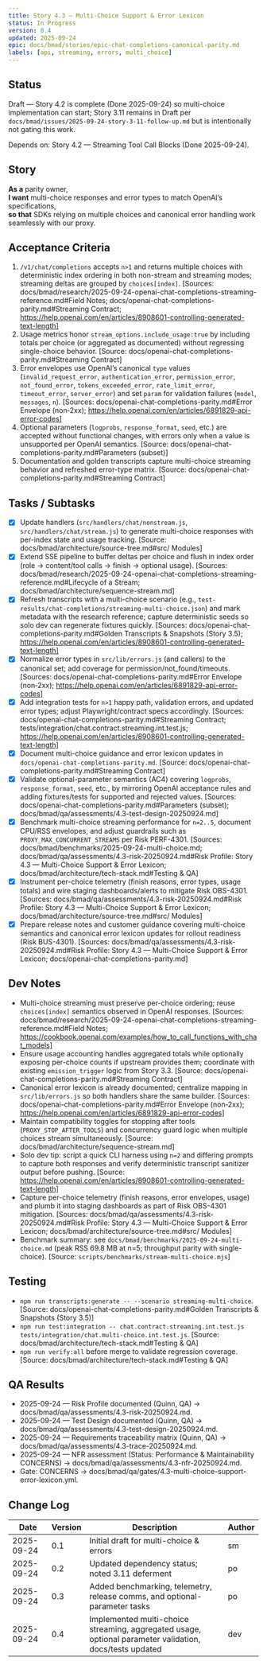 ```yaml
---
title: Story 4.3 — Multi-Choice Support & Error Lexicon
status: In Progress
version: 0.4
updated: 2025-09-24
epic: docs/bmad/stories/epic-chat-completions-canonical-parity.md
labels: [api, streaming, errors, multi_choice]
---
```


## Status

Draft — Story 4.2 is complete (Done 2025-09-24) so multi-choice implementation can start; Story 3.11 remains in Draft per `docs/bmad/issues/2025-09-24-story-3-11-follow-up.md` but is intentionally not gating this work.

Depends on: Story 4.2 — Streaming Tool Call Blocks (Done 2025-09-24).

## Story

**As a** parity owner,  
**I want** multi-choice responses and error types to match OpenAI’s specifications,  
**so that** SDKs relying on multiple choices and canonical error handling work seamlessly with our proxy.

## Acceptance Criteria

1. `/v1/chat/completions` accepts `n>1` and returns multiple choices with deterministic index ordering in both non-stream and streaming modes; streaming deltas are grouped by `choices[index]`. [Sources: docs/bmad/research/2025-09-24-openai-chat-completions-streaming-reference.md#Field Notes; docs/openai-chat-completions-parity.md#Streaming Contract; https://help.openai.com/en/articles/8908601-controlling-generated-text-length]
2. Usage metrics honor `stream_options.include_usage:true` by including totals per choice (or aggregated as documented) without regressing single-choice behavior. [Source: docs/openai-chat-completions-parity.md#Streaming Contract]
3. Error envelopes use OpenAI’s canonical `type` values (`invalid_request_error`, `authentication_error`, `permission_error`, `not_found_error`, `tokens_exceeded_error`, `rate_limit_error`, `timeout_error`, `server_error`) and set `param` for validation failures (`model`, `messages`, `n`). [Sources: docs/openai-chat-completions-parity.md#Error Envelope (non‑2xx); https://help.openai.com/en/articles/6891829-api-error-codes]
4. Optional parameters (`logprobs`, `response_format`, `seed`, etc.) are accepted without functional changes, with errors only when a value is unsupported per OpenAI semantics. [Source: docs/openai-chat-completions-parity.md#Parameters (subset)]
5. Documentation and golden transcripts capture multi-choice streaming behavior and refreshed error-type matrix. [Source: docs/openai-chat-completions-parity.md#Streaming Contract]

## Tasks / Subtasks

- [x] Update handlers (`src/handlers/chat/nonstream.js`, `src/handlers/chat/stream.js`) to generate multi-choice responses with per-index state and usage tracking. [Source: docs/bmad/architecture/source-tree.md#src/ Modules]
- [x] Extend SSE pipeline to buffer deltas per choice and flush in index order (role → content/tool calls → finish → optional usage). [Sources: docs/bmad/research/2025-09-24-openai-chat-completions-streaming-reference.md#Lifecycle of a Stream; docs/bmad/architecture/sequence-stream.md]
- [x] Refresh transcripts with a multi-choice scenario (e.g., `test-results/chat-completions/streaming-multi-choice.json`) and mark metadata with the research reference; capture deterministic seeds so solo dev can regenerate fixtures quickly. [Sources: docs/openai-chat-completions-parity.md#Golden Transcripts & Snapshots (Story 3.5); https://help.openai.com/en/articles/8908601-controlling-generated-text-length]
- [x] Normalize error types in `src/lib/errors.js` (and callers) to the canonical set; add coverage for permission/not_found/timeouts. [Sources: docs/openai-chat-completions-parity.md#Error Envelope (non‑2xx); https://help.openai.com/en/articles/6891829-api-error-codes]
- [x] Add integration tests for `n>1` happy path, validation errors, and updated error types; adjust Playwright/contract specs accordingly. [Sources: docs/openai-chat-completions-parity.md#Streaming Contract; tests/integration/chat.contract.streaming.int.test.js; https://help.openai.com/en/articles/8908601-controlling-generated-text-length]
- [x] Document multi-choice guidance and error lexicon updates in `docs/openai-chat-completions-parity.md`. [Source: docs/openai-chat-completions-parity.md#Streaming Contract]
- [x] Validate optional-parameter semantics (AC4) covering `logprobs`, `response_format`, `seed`, etc., by mirroring OpenAI acceptance rules and adding fixtures/tests for supported and rejected values. [Sources: docs/openai-chat-completions-parity.md#Parameters (subset); docs/bmad/qa/assessments/4.3-test-design-20250924.md]
- [x] Benchmark multi-choice streaming performance for `n=2..5`, document CPU/RSS envelopes, and adjust guardrails such as `PROXY_MAX_CONCURRENT_STREAMS` per Risk PERF-4301. [Sources: docs/bmad/benchmarks/2025-09-24-multi-choice.md; docs/bmad/qa/assessments/4.3-risk-20250924.md#Risk Profile: Story 4.3 — Multi-Choice Support & Error Lexicon; docs/bmad/architecture/tech-stack.md#Testing & QA]
- [x] Instrument per-choice telemetry (finish reasons, error types, usage totals) and wire staging dashboards/alerts to mitigate Risk OBS-4301. [Sources: docs/bmad/qa/assessments/4.3-risk-20250924.md#Risk Profile: Story 4.3 — Multi-Choice Support & Error Lexicon; docs/bmad/architecture/source-tree.md#src/ Modules]
- [x] Prepare release notes and customer guidance covering multi-choice semantics and canonical error lexicon updates for rollout readiness (Risk BUS-4301). [Sources: docs/bmad/qa/assessments/4.3-risk-20250924.md#Risk Profile: Story 4.3 — Multi-Choice Support & Error Lexicon; docs/openai-chat-completions-parity.md]

## Dev Notes

- Multi-choice streaming must preserve per-choice ordering; reuse `choices[index]` semantics observed in OpenAI responses. [Sources: docs/bmad/research/2025-09-24-openai-chat-completions-streaming-reference.md#Field Notes; https://cookbook.openai.com/examples/how_to_call_functions_with_chat_models]
- Ensure usage accounting handles aggregated totals while optionally exposing per-choice counts if upstream provides them; coordinate with existing `emission_trigger` logic from Story 3.3. [Source: docs/openai-chat-completions-parity.md#Streaming Contract]
- Canonical error lexicon is already documented; centralize mapping in `src/lib/errors.js` so both handlers share the same builder. [Sources: docs/openai-chat-completions-parity.md#Error Envelope (non‑2xx); https://help.openai.com/en/articles/6891829-api-error-codes]
- Maintain compatibility toggles for stopping after tools (`PROXY_STOP_AFTER_TOOLS`) and concurrency guard logic when multiple choices stream simultaneously. [Source: docs/bmad/architecture/sequence-stream.md]
- Solo dev tip: script a quick CLI harness using `n=2` and differing prompts to capture both responses and verify deterministic transcript sanitizer output before pushing. [Source: https://help.openai.com/en/articles/8908601-controlling-generated-text-length]
- Capture per-choice telemetry (finish reasons, error envelopes, usage) and plumb it into staging dashboards as part of Risk OBS-4301 mitigation. [Sources: docs/bmad/qa/assessments/4.3-risk-20250924.md#Risk Profile: Story 4.3 — Multi-Choice Support & Error Lexicon; docs/bmad/architecture/source-tree.md#src/ Modules]
- Benchmark summary: see `docs/bmad/benchmarks/2025-09-24-multi-choice.md` (peak RSS 69.8 MB at n=5; throughput parity with single-choice). [Source: `scripts/benchmarks/stream-multi-choice.mjs`]

## Testing

- `npm run transcripts:generate -- --scenario streaming-multi-choice`. [Source: docs/openai-chat-completions-parity.md#Golden Transcripts & Snapshots (Story 3.5)]
- `npm run test:integration -- chat.contract.streaming.int.test.js tests/integration/chat.multi-choice.int.test.js`. [Source: docs/bmad/architecture/tech-stack.md#Testing & QA]
- `npm run verify:all` before merge to validate regression coverage. [Source: docs/bmad/architecture/tech-stack.md#Testing & QA]

## QA Results

- 2025-09-24 — Risk Profile documented (Quinn, QA) → docs/bmad/qa/assessments/4.3-risk-20250924.md.
- 2025-09-24 — Test Design documented (Quinn, QA) → docs/bmad/qa/assessments/4.3-test-design-20250924.md.
- 2025-09-24 — Requirements traceability matrix (Quinn, QA) → docs/bmad/qa/assessments/4.3-trace-20250924.md.
- 2025-09-24 — NFR assessment (Status: Performance & Maintainability CONCERNS) → docs/bmad/qa/assessments/4.3-nfr-20250924.md.
- Gate: CONCERNS → docs/bmad/qa/gates/4.3-multi-choice-support-error-lexicon.yml.

## Change Log

| Date       | Version | Description                                                                                             | Author |
| ---------- | ------- | ------------------------------------------------------------------------------------------------------- | ------ |
| 2025-09-24 | 0.1     | Initial draft for multi-choice & errors                                                                 | sm     |
| 2025-09-24 | 0.2     | Updated dependency status; noted 3.11 deferment                                                         | po     |
| 2025-09-24 | 0.3     | Added benchmarking, telemetry, release comms, and optional-parameter tasks                              | po     |
| 2025-09-24 | 0.4     | Implemented multi-choice streaming, aggregated usage, optional parameter validation, docs/tests updated | dev    |
